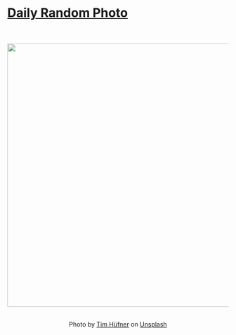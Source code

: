 # [Daily Random Photo](https://www.dailyrandomphoto.com/)

<div align="center">
  <br>
  <br>
  <a href="https://www.dailyrandomphoto.com/p/2020/2020-12-28/"><img src="https://images.unsplash.com/photo-1606735517056-c40996edc1ad?crop=entropy&cs=tinysrgb&fit=max&fm=jpg&ixid=MXw3NzUwOHwwfDF8cmFuZG9tfHx8fHx8fHw&ixlib=rb-1.2.1&q=80&w=1080" width="600px"></a>
  <br>
  <br>
  <p class="has-text-grey">Photo by <a href="https://unsplash.com/@huefnerdesign?utm_source=Daily%20Random%20Photo&amp;utm_medium=referral" target="_blank" rel="noopener noreferrer">Tim Hüfner</a> on <a href="https://unsplash.com/photos/UBJrRodM2Xk?utm_source=Daily%20Random%20Photo&amp;utm_medium=referral" target="_blank" rel="noopener noreferrer">Unsplash</a></p>
</div>
